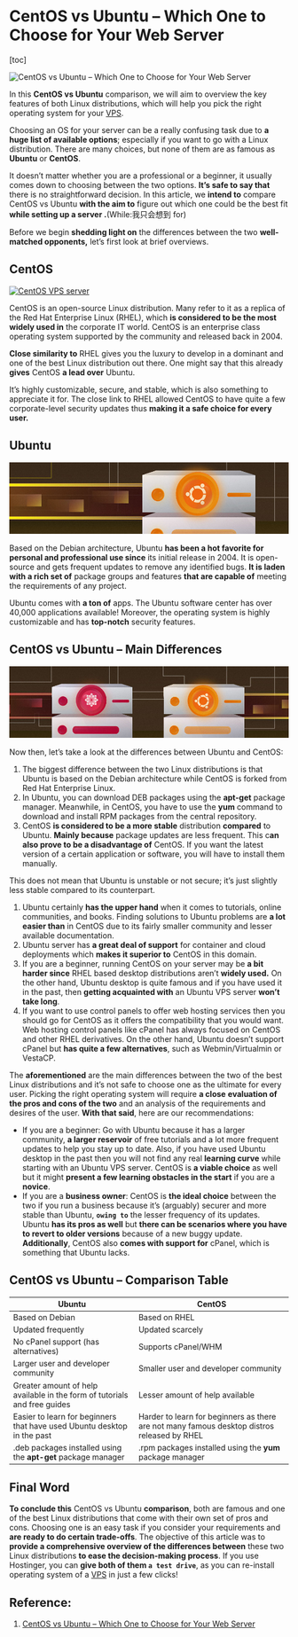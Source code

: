 

# CentOS vs Ubuntu – Which One to Choose for Your Web Server

[toc]



![CentOS vs Ubuntu – Which One to Choose for Your Web Server](https://www.hostinger.com/tutorials/wp-content/uploads/sites/2/2018/02/centos-vs-ubuntu.png)

In this **CentOS vs Ubuntu** comparison, we will aim to overview the key features of both Linux distributions, which will help you pick the right operating system for your [VPS](https://www.hostinger.com/vps-hosting).

Choosing an OS for your server can be a really confusing task due to **a huge list of available options**; especially if you want to go with a Linux distribution. There are many choices, but none of them are as famous as **Ubuntu** or **CentOS**.

It doesn’t matter whether you are a professional or a beginner, it usually comes down to choosing between the two options. **It’s safe to say that** there is no straightforward decision. In this article, we **intend to** compare CentOS vs Ubuntu **with the aim to** figure out which one could be the best fit **while setting up a server .**(While:我只会想到 for)

Before we begin **shedding light on** the differences between the two **well-matched opponents,** let’s first look at brief overviews.

## CentOS

[![CentOS VPS server](https://www.hostinger.com/tutorials/wp-content/uploads/sites/2/2018/02/centos-server.jpg)](https://www.hostinger.com/tutorials/wp-content/uploads/sites/2/2018/02/centos-server.jpg)

CentOS is an open-source Linux distribution. Many refer to it as a replica of the Red Hat Enterprise Linux (RHEL), which **is considered to be the most widely used in** the corporate IT world. CentOS is an enterprise class operating system supported by the community and released back in 2004.

**Close similarity to** RHEL gives you the luxury to develop in a dominant and one of the best Linux distribution out there. One might say that this already **gives** CentOS **a lead over** Ubuntu.

It’s highly customizable, secure, and stable, which is also something to appreciate it for. The close link to RHEL allowed CentOS to have quite a few corporate-level security updates thus **making it a safe choice for every user.**



## Ubuntu

![image-20211015155245827](./img/image-20211015155245827.png)

Based on the Debian architecture, Ubuntu **has been a hot favorite for personal and professional use since** its initial release in 2004. It is open-source and gets frequent updates to remove any identified bugs. **It is laden with a rich set of** package groups and features **that are capable of** meeting the requirements of any project.

Ubuntu comes with **a ton of** apps. The Ubuntu software center has over 40,000 applications available! Moreover, the operating system is highly customizable and has **top-notch** security features.



## CentOS vs Ubuntu – Main Differences

![image-20211015161000816](./img/image-20211015161000816.png)

Now then, let’s take a look at the differences between Ubuntu and CentOS:

1. The biggest difference between the two Linux distributions is that Ubuntu is based on the Debian architecture while CentOS is forked from Red Hat Enterprise Linux.
2. In Ubuntu, you can download DEB packages using the **apt-get** package manager. Meanwhile, in CentOS, you have to use the **yum** command to download and install RPM packages from the central repository.
3. CentOS **is considered to be a more stable** distribution **compared** to Ubuntu. **Mainly because** package updates are less frequent. This c**an also prove to be a disadvantage of** CentOS. If you want the latest version of a certain application or software, you will have to install them manually.

This does not mean that Ubuntu is unstable or not secure; it’s just slightly less stable compared to its counterpart.

1. Ubuntu certainly **has the upper hand** when it comes to tutorials, online communities, and books. Finding solutions to Ubuntu problems are **a lot easier than** in CentOS due to its fairly smaller community and lesser available documentation.
2. Ubuntu server has **a great deal of support** for container and cloud deployments which **makes it superior to** CentOS in this domain.
3. If you are a beginner, running CentOS on your server may be **a bit harder since** RHEL based desktop distributions aren’t **widely used.** On the other hand, Ubuntu desktop is quite famous and if you have used it in the past, then **getting acquainted with** an Ubuntu VPS server **won’t take long**.
4. If you want to use control panels to offer web hosting services then you should go for CentOS as it offers the compatibility that you would want. Web hosting control panels like cPanel has always focused on CentOS and other RHEL derivatives. On the other hand, Ubuntu doesn’t support cPanel but **has quite a few alternatives**, such as Webmin/Virtualmin or VestaCP.

The **aforementioned** are the main differences between the two of the best Linux distributions and it’s not safe to choose one as the ultimate for every user. Picking the right operating system will require **a close** **evaluation of the pros and cons of the two** and an analysis of the requirements and desires of the user. **With that said**, here are our recommendations:

- If you are a beginner: Go with Ubuntu because it has a larger community, **a larger reservoir** of free tutorials and a lot more frequent updates to help you stay up to date. Also, if you have used Ubuntu desktop in the past then you will not find any real **learning curve** while starting with an Ubuntu VPS server. CentOS is **a viable choice** as well but it might **present a few learning obstacles in the start** if you are a **novice**.
- If you are a **business owner**: CentOS is **the ideal choice** between the two if you run a business because it’s (arguably) securer and more stable than Ubuntu, **`owing to`** the lesser frequency of its updates. Ubuntu **has its pros as well** but **there can be scenarios where you have to revert to older versions** because of a new buggy update. **Additionally**, CentOS also **comes with support for** cPanel, which is something that Ubuntu lacks.

## CentOS vs Ubuntu – Comparison Table



| **Ubuntu**                                                   | **CentOS**                                                   |
| ------------------------------------------------------------ | ------------------------------------------------------------ |
| Based on Debian                                              | Based on RHEL                                                |
| Updated frequently                                           | Updated scarcely                                             |
| No cPanel support (has alternatives)                         | Supports cPanel/WHM                                          |
| Larger user and developer community                          | Smaller user and developer community                         |
| Greater amount of help available in the form of tutorials and free guides | Lesser amount of help available                              |
| Easier to learn for beginners that have used Ubuntu desktop in the past | Harder to learn for beginners as there are not many famous desktop distros released by RHEL |
| .deb packages installed using the **apt-get** package manager | .rpm packages installed using the **yum** package manager    |

## Final Word

**To conclude this** CentOS vs Ubuntu **comparison**, both are famous and one of the best Linux distributions that come with their own set of pros and cons. Choosing one is an easy task if you consider your requirements and **are ready to do certain trade-offs**. The objective of this article was to **provide a comprehensive overview of the differences between** these two Linux distributions **to ease the decision-making process**. If you use Hostinger, you can **give both of them `a test drive`**, as you can re-install operating system of a [VPS](https://www.hostinger.com/vps-hosting) in just a few clicks!



## Reference:

1. [CentOS vs Ubuntu – Which One to Choose for Your Web Server](https://www.hostinger.com/tutorials/centos-vs-ubuntu)